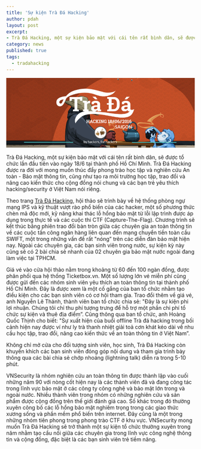 ```yaml
---
title: 'Sự kiện Trà Đá Hacking'
author: pdah
layout: post
excerpt: 
- Trà Đá Hacking, một sự kiện bảo mật với cái tên rất bình dân, sẽ được tổ chức lần đầu tiên vào ngày 18/6 tại thành phố Hồ Chí Minh. Trà Đá Hacking được ra đời với mong muốn thúc đẩy phong trào học tập và nghiên cứu An toàn - Bảo mật thông tin, cũng như tạo ra môi trường học tập, trao đổi và nâng cao kiến thức cho cộng đồng nói chung và các bạn trẻ yêu thích hacking/security ở Việt Nam nói riêng.
category: news
published: true
tags:
  - tradahacking
---
```


![Trà đá hacking](/assets/2016/06/tradahacking.png)

Trà Đá Hacking, một sự kiện bảo mật với cái tên rất bình dân, sẽ được tổ chức lần đầu tiên vào ngày 18/6 tại thành phố Hồ Chí Minh. Trà Đá Hacking được ra đời với mong muốn thúc đẩy phong trào học tập và nghiên cứu An toàn - Bảo mật thông tin, cũng như tạo ra môi trường học tập, trao đổi và nâng cao kiến thức cho cộng đồng nói chung và các bạn trẻ yêu thích hacking/security ở Việt Nam nói riêng. 

Theo trang [Trà Đá Hacking](http://trada.vnsecurity.net), hội thảo sẽ trình bày về hệ thống phòng ngự mạng IPS và kỹ thuật vượt rào phổ biến của các hacker, một số phương thức chèn mã độc mới, kỹ năng khai thác lỗ hổng bảo mật từ lỗi lập trình được áp dụng trong thực tế và các cuộc thi CTF (Capture-The-Flag). Chương trình sẽ kết thúc bằng phiên trao đổi bàn tròn giữa các chuyên gia an toàn thông tin về các cuộc tấn công ngân hàng liên quan đến mạng chuyển tiền toàn cầu SWIFT, một trong những vấn đề rất "nóng” trên các
diễn đàn bảo mật hiện nay. Ngoài các chuyên gia, các bạn sinh viên trong nước, sự kiện kỳ này cũng sẽ có 2 bài chia sẻ nhanh của 02 chuyên gia bảo mật nước ngoài đang làm việc tại TPHCM.

Giá vé vào cửa hội thảo nằm trong khoảng từ 60 đến 100 ngàn đồng, được phân phối qua hệ thống Ticketbox.vn. Một số lượng lớn vé miễn phí cũng được gửi đến các nhóm sinh viên yêu thích an toàn thông tin tại thành phố Hồ Chí Minh. Đây là được xem là một cố gắng của ban tổ chức nhằm tạo điều kiện cho các bạn sinh viên có cơ hội tham gia. Trao đổi thêm về giá vé, anh Nguyễn Lê Thành, thành viên ban tổ chức chia sẻ: "Đây là sự kiện phi lợi nhuận. Chúng tôi chỉ thu phí tượng trưng để hỗ trợ một phần chi phí tổ chức sự kiện và thuê địa điểm”. Cũng thông qua ban tổ chức, anh Hoàng Quốc Thịnh cho biết: "Sự xuất hiện của buổi offline Trà đá hacking trong bối cảnh hiện nay được ví như ly trà thanh nhiệt giải toả cơn khát kéo dài về nhu cầu học tập, trao đổi, nâng cao kiến thức về an toàn thông tin ở Việt Nam”. 

Không chỉ mở cửa cho đối tượng sinh viên, học sinh, Trà Đá Hacking còn khuyến khích các bạn sinh viên đóng góp nội dung và tham gia trình bày thông qua các bài chia sẻ chớp nhoáng (lightning talk) diễn ra trong 5-10 phút. 

VNSecurity là nhóm nghiên cứu an toàn thông tin được thành lập vào cuối những năm 90 với nòng cốt hiện nay là các thành viên đã và đang công tác trong lĩnh vực bảo mật ở các công ty công nghệ và bảo mật lớn trong và ngoài nước. Nhiều thành viên trong nhóm có những nghiên cứu và sản phẩm được cộng đồng trên thế giới đánh giá cao. Số khác trong đó thường xuyên công bố các lỗ hổng bảo mật nghiêm trọng trong các giao thức xương sống và phần mềm phổ biến trên internet. Đây cũng là một trong những nhóm tiên phong trong phong trào CTF ở khu vực. VNSecurity mong muốn Trà Đá Hacking sẽ trở thành một sự kiện tổ chức thường xuyên trong năm nhằm tạo cầu nối giữa các chuyên gia trong lĩnh vực công nghệ thông tin và cộng đồng, đặc biệt là các bạn sinh viên trẻ tiềm năng. 

